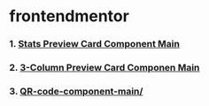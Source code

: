 # frontendmentor

### 1. [Stats Preview Card Component Main](stats-preview-card-component-main)

### 2. [3-Column Preview Card Componen Main](3-column-preview-card-component-main)

### 3. [QR-code-component-main/](qr-code-component-main/)
